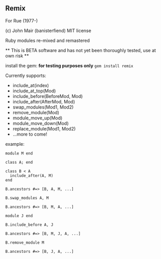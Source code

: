 Remix
--------------

For Rue (1977-)

(c) John Mair (banisterfiend) 
MIT license

Ruby modules re-mixed and remastered

** This is BETA software and has not yet been thoroughly tested, use
   at own risk **
   
install the gem: **for testing purposes only**
`gem install remix`

Currently supports:

* include_at(index)
* include_at_top(Mod)
* include_before(BeforeMod, Mod)
* include_after(AfterMod, Mod)
* swap_modules(Mod1, Mod2)
* remove_module(Mod)
* module_move_up(Mod)
* module_move_down(Mod)
* replace_module(Mod1, Mod2)
* ...more to come!

example: 

    module M end

    class A; end

    class B < A
      include_after(A, M)
    end

    B.ancestors #=> [B, A, M, ...]

    B.swap_modules A, M

    B.ancestors #=> [B, M, A, ...]

    module J end

    B.include_before A, J

    B.ancestors #=> [B, M, J, A, ...]

    B.remove_module M

    B.ancestors #=> [B, J, A, ...]
    
    
